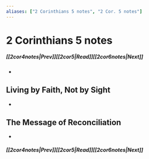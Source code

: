 ```yaml
---
aliases: ["2 Corinthians 5 notes", "2 Cor. 5 notes"]
---
```

# 2 Corinthians 5 notes
##### <span class=arrow-left></span>[[2cor4notes|Prev]]<span class=navigation-separator></span>[[2cor5|Read]]<span class=navigation-separator></span>[[2cor6notes|Next]]<span class=arrow-right></span>
- 
## Living by Faith, Not by Sight
- 
## The Message of Reconciliation
- 
##### <span class=arrow-left></span>[[2cor4notes|Prev]]<span class=navigation-separator></span>[[2cor5|Read]]<span class=navigation-separator></span>[[2cor6notes|Next]]<span class=arrow-right></span>